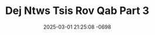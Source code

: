 ---
layout: movie-video-data
date: 2025-03-01 21:25:08 -0698
categories: movie

# Site Attributes
title: "Dej Ntws Tsis Rov Qab Part 3"
permalink: "/movie/Dej_Ntws_Tsis_Rov_Qab_Part_3"

# Movie Attributes
synopsis: ""
producer: "Su Thao, Steve Thao"
director: "Su Thao"
writer: "Lee Xiong"
video_link: ""
genre: "Romance"
year: "2004"
release_type: "VHS"
storage: "Center for Hmong Studies"
thumbnail: "/assets/images/movie_thumbnails/Dej Ntws Tsis Rov Qab Part 3.jpeg"
publishing_company: "All Pro Productions"

# Sequels + Parts
base_movie: ""
total_parts: 
sequel: ""

# Movie Cast
cast:
- name: "Voos Yaj"
- name: "Bao Xiong"
- name: "Pa Xiong"
---